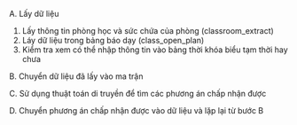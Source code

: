 A. Lấy dữ liệu

1. Lấy thông tin phòng học và sức chứa của phòng (classroom_extract)
2. Láy dữ liệu trong bảng báo dạy (class_open_plan)
3. Kiểm tra xem có thể nhập thông tin vào bảng thời khóa biểu tạm thời hay chưa

B. Chuyển dữ liệu đã lấy vào ma trận


C. Sử dụng thuật toán di truyền để tìm các phương án chấp nhận được


D. Chuyển phương án chấp nhận được vào dữ liệu và lặp lại từ bước B


